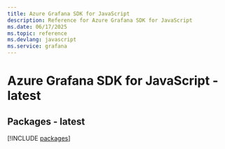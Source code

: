```yaml
---
title: Azure Grafana SDK for JavaScript
description: Reference for Azure Grafana SDK for JavaScript
ms.date: 06/17/2025
ms.topic: reference
ms.devlang: javascript
ms.service: grafana
---
```

# Azure Grafana SDK for JavaScript - latest
## Packages - latest
[!INCLUDE [packages](grafana-index.md)]